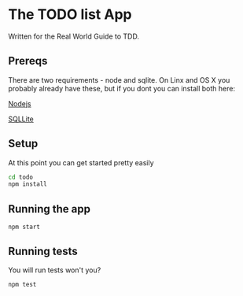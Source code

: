 # The TODO list App

Written for the Real World Guide to TDD.

## Prereqs

There are two requirements - node and sqlite. On Linx and OS X you probably already have these, but if you dont you can install both here:

[Nodejs](https://nodejs.org/en/)

[SQLLite](https://www.sqlite.org/)

## Setup

At this point you can get started pretty easily

```bash
cd todo
npm install
```

## Running the app
```
npm start
```

## Running tests

You will run tests won't you?

```bash
npm test
```
